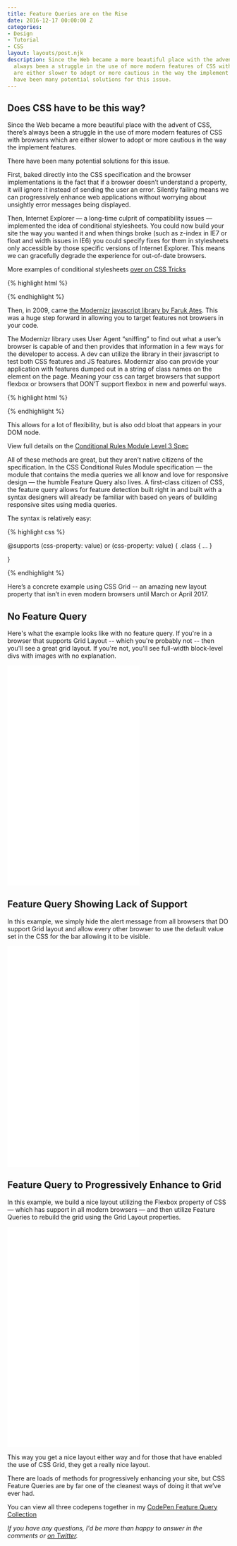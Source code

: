 ```yaml
---
title: Feature Queries are on the Rise
date: 2016-12-17 00:00:00 Z
categories:
- Design
- Tutorial
- CSS
layout: layouts/post.njk
description: Since the Web became a more beautiful place with the advent of CSS, there’s
  always been a struggle in the use of more modern features of CSS with browsers who
  are either slower to adopt or more cautious in the way the implement features. There
  have been many potential solutions for this issue.
---
```


<aside class="subhead">
    <h2>Does CSS have to be this way?</h2>
</aside>

Since the Web became a more beautiful place with the advent of CSS, there’s always been a struggle in the use of more modern features of CSS with browsers which are either slower to adopt or more cautious in the way the implement features.

There have been many potential solutions for this issue.

First, baked directly into the CSS specification and the browser implementations is the fact that if a browser doesn’t understand a property, it will ignore it instead of sending the user an error. Silently failing means we can progressively enhance web applications without worrying about unsightly error messages being displayed.

Then, Internet Explorer — a long-time culprit of compatibility issues — implemented the idea of conditional stylesheets. You could now build your site the way you wanted it and when things broke (such as z-index in IE7 or float and width issues in IE6) you could specify fixes for them in stylesheets only accessible by those specific versions of Internet Explorer. This means we can gracefully degrade the experience for out-of-date browsers.

<aside class="reference">
    <p>More examples of conditional stylesheets <a href="https://css-tricks.com/how-to-create-an-ie-only-stylesheet/">over on CSS Tricks</a></p>
</aside>

{% highlight html %}

<!-- Main CSS -->
<link rel="stylesheet" type="text/css" href="style.css" />

<!-- Just IE 7 overrides for style.css -->
<!--[if IE 7]>
	<link rel="stylesheet" type="text/css" href="ie7.css">
<![endif]-->

<!-- Less than IE 7 overrides for ie7.css and style.css -->
<!--[if lt IE 7]>
	<link rel="stylesheet" type="text/css" href="less-than-ie7.css" />
<![endif]-->

{% endhighlight %}


Then, in 2009, came [the Modernizr javascript library by Faruk Ates](https://modernizr.com/). This was a huge step forward in allowing you to target features not browsers in your code.

The Modernizr library uses User Agent “sniffing” to find out what a user’s browser is capable of and then provides that information in a few ways for the developer to access. A dev can utilize the library in their javascript to test both CSS features and JS features. Modernizr also can provide your application with features dumped out in a string of class names on the <html> element on the page. Meaning your css can target browsers that support flexbox or browsers that DON’T support flexbox in new and powerful ways.


{% highlight html %}

<html class="js no-flexbox canvas canvastext no-webgl no-touch geolocation postmessage no-websqldatabase no-indexeddb hashchange no-history draganddrop no-websockets rgba hsla multiplebgs backgroundsize no-borderimage borderradius boxshadow no-textshadow opacity no-cssanimations no-csscolumns no-cssgradients no-cssreflections csstransforms no-csstransforms3d no-csstransitions fontface generatedcontent video audio localstorage sessionstorage no-webworkers no-applicationcache svg inlinesvg smil svgclippaths">

{% endhighlight %}

This allows for a lot of flexibility, but is also odd bloat that appears in your <html> DOM node.

<aside class="reference">
    <p>View full details on the <a href="https://www.w3.org/TR/css3-conditional/#at-supports">Conditional Rules Module Level 3 Spec</a></p>
</aside>

All of these methods are great, but they aren’t native citizens of the specification. In the CSS Conditional Rules Module specification — the module that contains the media queries we all know and love for responsive design — the humble Feature Query also lives. A first-class citizen of CSS, the feature query allows for feature detection built right in and built with a syntax designers will already be familiar with based on years of building responsive sites using media queries.

The syntax is relatively easy:

{% highlight css %}

@supports (css-property: value) or (css-property: value) {
	.class {
		…
	}

}

{% endhighlight %}


Here’s a concrete example using CSS Grid -- an amazing new layout property that isn’t in even modern browsers until March or April 2017.

<aside class="subhead">  
    <h2>No Feature Query</h2>
</aside>

Here's what the example looks like with no feature query. If you're in a browser that supports Grid Layout -- which you're probably not -- then you'll see a great grid layout. If you're not, you'll see full-width block-level divs with images with no explanation.

<iframe height='500' scrolling='no' title='CSS Grid Example - No Feature Query' src='//codepen.io/brob/embed/ENwbPK/?height=500&theme-id=26704&default-tab=result&embed-version=2' frameborder='no' allowtransparency='true' allowfullscreen='true'>See the Pen <a href='http://codepen.io/brob/pen/ENwbPK/'>CSS Grid Example - No Feature Query</a> by Bryan Robinson (<a href='http://codepen.io/brob'>@brob</a>) on <a href='http://codepen.io'>CodePen</a>.
</iframe>

<aside class="subhead">  
    <h2>Feature Query Showing Lack of Support</h2>
</aside>


In this example, we simply hide the alert message from all browsers that DO support Grid layout and allow every other browser to use the default value set in the CSS for the bar allowing it to be visible.

<iframe height='500' scrolling='no' title='Feature Query - Show alert box' src='//codepen.io/brob/embed/QGqOjo/?height=500&theme-id=26704&default-tab=css,result&embed-version=2' frameborder='no' allowtransparency='true' allowfullscreen='true'>See the Pen <a href='http://codepen.io/brob/pen/QGqOjo/'>Feature Query - Show alert box</a> by Bryan Robinson (<a href='http://codepen.io/brob'>@brob</a>) on <a href='http://codepen.io'>CodePen</a>.
</iframe>

<aside class="subhead">  
    <h2>Feature Query to Progressively Enhance to Grid</h2>
</aside>


In this example, we build a nice layout utilizing the Flexbox property of CSS — which has support in all modern browsers — and then utilize Feature Queries to rebuild the grid using the Grid Layout properties.

<iframe height='500' scrolling='no' title='Feature Query to use Flexbox instead' src='//codepen.io/brob/embed/oYGobW/?height=500&theme-id=26704&default-tab=css,result&embed-version=2' frameborder='no' allowtransparency='true' allowfullscreen='true'>See the Pen <a href='http://codepen.io/brob/pen/oYGobW/'>Feature Query to use Flexbox instead</a> by Bryan Robinson (<a href='http://codepen.io/brob'>@brob</a>) on <a href='http://codepen.io'>CodePen</a>.
</iframe>

This way you get a nice layout either way and for those that have enabled the use of CSS Grid, they get a really nice layout.

There are loads of methods for progressively enhancing your site, but CSS Feature Queries are by far one of the cleanest ways of doing it that we’ve ever had.

You can view all three codepens together in my [CodePen Feature Query Collection](http://codepen.io/collection/DdpPGk/)

*If you have any questions, I'd be more than happy to answer in the comments or [on Twitter](http://twitter.com/brob/).*
